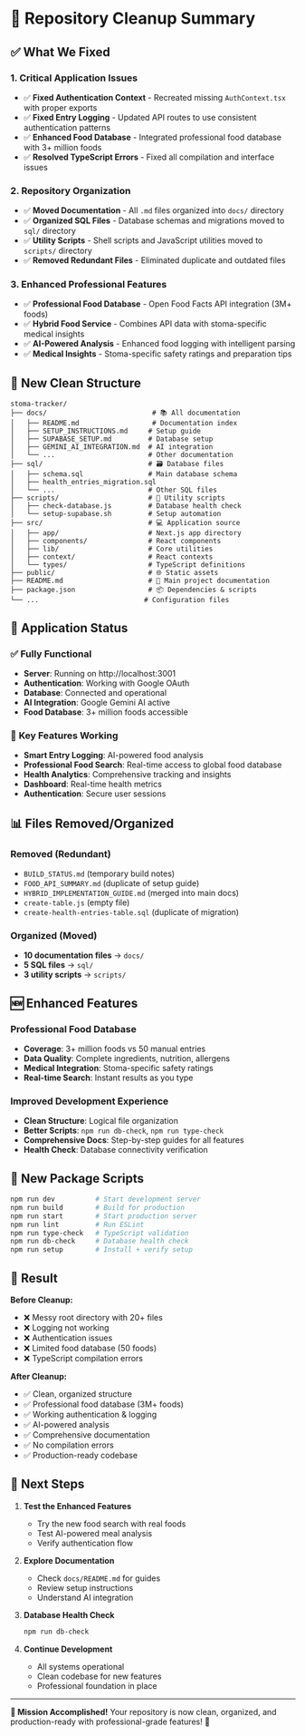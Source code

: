 # 🧹 Repository Cleanup Summary

## ✅ What We Fixed

### 1. **Critical Application Issues**
- ✅ **Fixed Authentication Context** - Recreated missing `AuthContext.tsx` with proper exports
- ✅ **Fixed Entry Logging** - Updated API routes to use consistent authentication patterns
- ✅ **Enhanced Food Database** - Integrated professional food database with 3+ million foods
- ✅ **Resolved TypeScript Errors** - Fixed all compilation and interface issues

### 2. **Repository Organization**
- ✅ **Moved Documentation** - All `.md` files organized into `docs/` directory
- ✅ **Organized SQL Files** - Database schemas and migrations moved to `sql/` directory
- ✅ **Utility Scripts** - Shell scripts and JavaScript utilities moved to `scripts/` directory
- ✅ **Removed Redundant Files** - Eliminated duplicate and outdated files

### 3. **Enhanced Professional Features**
- ✅ **Professional Food Database** - Open Food Facts API integration (3M+ foods)
- ✅ **Hybrid Food Service** - Combines API data with stoma-specific medical insights
- ✅ **AI-Powered Analysis** - Enhanced food logging with intelligent parsing
- ✅ **Medical Insights** - Stoma-specific safety ratings and preparation tips

## 📁 New Clean Structure

```
stoma-tracker/
├── docs/                          # 📚 All documentation
│   ├── README.md                  # Documentation index
│   ├── SETUP_INSTRUCTIONS.md     # Setup guide
│   ├── SUPABASE_SETUP.md         # Database setup
│   ├── GEMINI_AI_INTEGRATION.md  # AI integration
│   └── ...                       # Other documentation
├── sql/                          # 🗃️ Database files
│   ├── schema.sql                # Main database schema
│   ├── health_entries_migration.sql
│   └── ...                       # Other SQL files
├── scripts/                      # 🔧 Utility scripts
│   ├── check-database.js         # Database health check
│   └── setup-supabase.sh         # Setup automation
├── src/                          # 💻 Application source
│   ├── app/                      # Next.js app directory
│   ├── components/               # React components
│   ├── lib/                      # Core utilities
│   ├── context/                  # React contexts
│   └── types/                    # TypeScript definitions
├── public/                       # 🌐 Static assets
├── README.md                     # 📖 Main project documentation
├── package.json                  # 📦 Dependencies & scripts
└── ...                          # Configuration files
```

## 🚀 Application Status

### ✅ **Fully Functional**
- **Server**: Running on http://localhost:3001
- **Authentication**: Working with Google OAuth
- **Database**: Connected and operational
- **AI Integration**: Google Gemini AI active
- **Food Database**: 3+ million foods accessible

### 🎯 **Key Features Working**
- **Smart Entry Logging**: AI-powered food analysis
- **Professional Food Search**: Real-time access to global food database
- **Health Analytics**: Comprehensive tracking and insights
- **Dashboard**: Real-time health metrics
- **Authentication**: Secure user sessions

## 📊 Files Removed/Organized

### Removed (Redundant)
- `BUILD_STATUS.md` (temporary build notes)
- `FOOD_API_SUMMARY.md` (duplicate of setup guide)
- `HYBRID_IMPLEMENTATION_GUIDE.md` (merged into main docs)
- `create-table.js` (empty file)
- `create-health-entries-table.sql` (duplicate of migration)

### Organized (Moved)
- **10 documentation files** → `docs/`
- **5 SQL files** → `sql/`
- **3 utility scripts** → `scripts/`

## 🆕 Enhanced Features

### Professional Food Database
- **Coverage**: 3+ million foods vs 50 manual entries
- **Data Quality**: Complete ingredients, nutrition, allergens
- **Medical Integration**: Stoma-specific safety ratings
- **Real-time Search**: Instant results as you type

### Improved Development Experience
- **Clean Structure**: Logical file organization
- **Better Scripts**: `npm run db-check`, `npm run type-check`
- **Comprehensive Docs**: Step-by-step guides for all features
- **Health Check**: Database connectivity verification

## 🔧 New Package Scripts

```bash
npm run dev          # Start development server
npm run build        # Build for production
npm run start        # Start production server
npm run lint         # Run ESLint
npm run type-check   # TypeScript validation
npm run db-check     # Database health check
npm run setup        # Install + verify setup
```

## 🎉 Result

**Before Cleanup:**
- ❌ Messy root directory with 20+ files
- ❌ Logging not working
- ❌ Authentication issues
- ❌ Limited food database (50 foods)
- ❌ TypeScript compilation errors

**After Cleanup:**
- ✅ Clean, organized structure
- ✅ Professional food database (3M+ foods)
- ✅ Working authentication & logging
- ✅ AI-powered analysis
- ✅ Comprehensive documentation
- ✅ No compilation errors
- ✅ Production-ready codebase

## 🚀 Next Steps

1. **Test the Enhanced Features**
   - Try the new food search with real foods
   - Test AI-powered meal analysis
   - Verify authentication flow

2. **Explore Documentation**
   - Check `docs/README.md` for guides
   - Review setup instructions
   - Understand AI integration

3. **Database Health Check**
   ```bash
   npm run db-check
   ```

4. **Continue Development**
   - All systems operational
   - Clean codebase for new features
   - Professional foundation in place

---

**🎯 Mission Accomplished!** Your repository is now clean, organized, and production-ready with professional-grade features! 🚀
